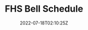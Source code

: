 ---
title: FHS Bell Schedule
source: https://github.com/ZacharyCrespin/FHS-Bell-Schedule
sourceType: github
live: https://fhsbellschedule.web.app
tech:
  - Python
featured: true
img: code/bellschedule.png
date: 2022-07-18T02:10:25Z
---